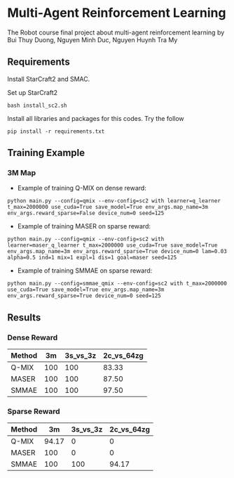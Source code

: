 # Multi-Agent Reinforcement Learning
The Robot course final project about multi-agent reinforcement learning by Bui Thuy Duong, Nguyen Minh Duc, Nguyen Huynh Tra My

## Requirements
Install StarCraft2 and SMAC.

Set up StarCraft2
```
bash install_sc2.sh
```

Install all libraries and packages for this codes. Try the follow
```
pip install -r requirements.txt
```


## Training Example 

### 3M Map

* Example of training Q-MIX on dense reward:
```
python main.py --config=qmix --env-config=sc2 with learner=q_learner t_max=2000000 use_cuda=True save_model=True env_args.map_name=3m env_args.reward_sparse=False device_num=0 seed=125
```

* Example of training MASER on sparse reward:
```
python main.py --config=qmix --env-config=sc2 with learner=maser_q_learner t_max=2000000 use_cuda=True save_model=True env_args.map_name=3m env_args.reward_sparse=True device_num=0 lam=0.03 alpha=0.5 ind=1 mix=1 expl=1 dis=1 goal=maser seed=125
```

* Example of training SMMAE on sparse reward:
```
python main.py --config=smmae_qmix --env-config=sc2 with t_max=2000000 use_cuda=True save_model=True env_args.map_name=3m env_args.reward_sparse=True device_num=0 seed=125
```

## Results

### Dense Reward

| Method             |      3m      |   3s_vs_3z   |  2c_vs_64zg  |
|--------------------|--------------|--------------|--------------|
| Q-MIX              |      100     |     100      |    83.33     |
| MASER              |      100     |     100      |    87.50     |
| SMMAE              |      100     |     100      |    97.50     |

### Sparse Reward

| Method             |      3m      |   3s_vs_3z   |  2c_vs_64zg  |
|--------------------|--------------|--------------|--------------|
| Q-MIX              |      94.17   |       0      |      0       |
| MASER              |      100     |       0      |      0       |
| SMMAE              |      100     |      100     |    94.17     |
